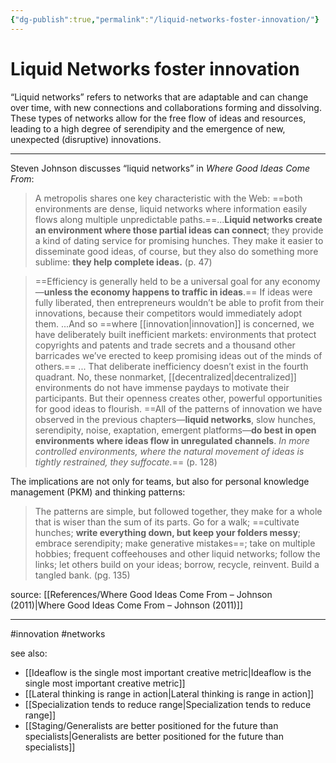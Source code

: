 ```yaml
---
{"dg-publish":true,"permalink":"/liquid-networks-foster-innovation/"}
---
```



# Liquid Networks foster innovation

“Liquid networks” refers to networks that are adaptable and can change over time, with new connections and collaborations forming and dissolving. These types of networks allow for the free flow of ideas and resources, leading to a high degree of serendipity and the emergence of new, unexpected (disruptive) innovations. 

---

Steven Johnson discusses “liquid networks” in *Where Good Ideas Come From*:

> A metropolis shares one key characteristic with the Web: ==both environments are dense, liquid networks where information easily flows along multiple unpredictable paths.==...**Liquid networks create an environment where those partial ideas can connect**; they provide a kind of dating service for promising hunches. They make it easier to disseminate good ideas, of course, but they also do something more sublime: **they help complete ideas.** (p. 47)


> ==Efficiency is generally held to be a universal goal for any economy—**unless the economy happens to traffic in ideas**.== If ideas were fully liberated, then entrepreneurs wouldn’t be able to profit from their innovations, because their competitors would immediately adopt them. ...And so ==where [[innovation\|innovation]] is concerned, we have deliberately built inefficient markets: environments that protect copyrights and patents and trade secrets and a thousand other barricades we’ve erected to keep promising ideas out of the minds of others.== ... That deliberate inefficiency doesn’t exist in the fourth quadrant. No, these nonmarket, [[decentralized\|decentralized]] environments do not have immense paydays to motivate their participants. But their openness creates other, powerful opportunities for good ideas to flourish. ==All of the patterns of innovation we have observed in the previous chapters—**liquid networks**, slow hunches, serendipity, noise, exaptation, emergent platforms—**do best in open environments where ideas flow in unregulated channels**. *In more controlled environments, where the natural movement of ideas is tightly restrained, they suffocate.*== (p. 128)

The implications are not only for teams, but also for personal knowledge management (PKM) and thinking patterns:

> The patterns are simple, but followed together, they make for a whole that is wiser than the sum of its parts. Go for a walk; ==cultivate hunches; **write everything down, but keep your folders messy**; embrace serendipity; make generative mistakes==; take on multiple hobbies; frequent coffeehouses and other liquid networks; follow the links; let others build on your ideas; borrow, recycle, reinvent. Build a tangled bank. (pg. 135)

source: [[References/Where Good Ideas Come From – Johnson (2011)\|Where Good Ideas Come From – Johnson (2011)]]

---
#innovation #networks 

see also:
- [[Ideaflow is the single most important creative metric\|Ideaflow is the single most important creative metric]]
- [[Lateral thinking is range in action\|Lateral thinking is range in action]]
- [[Specialization tends to reduce range\|Specialization tends to reduce range]]
- [[Staging/Generalists are better positioned for the future than specialists\|Generalists are better positioned for the future than specialists]]

